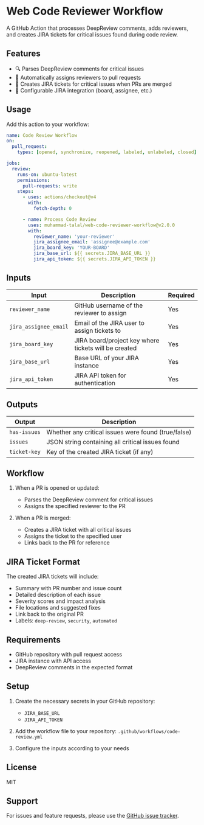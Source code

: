 # Web Code Reviewer Workflow

A GitHub Action that processes DeepReview comments, adds reviewers, and creates JIRA tickets for critical issues found during code review.

## Features

- 🔍 Parses DeepReview comments for critical issues
- 👥 Automatically assigns reviewers to pull requests
- 🎫 Creates JIRA tickets for critical issues when PRs are merged
- 🔄 Configurable JIRA integration (board, assignee, etc.)

## Usage

Add this action to your workflow:

```yaml
name: Code Review Workflow
on:
  pull_request:
    types: [opened, synchronize, reopened, labeled, unlabeled, closed]

jobs:
  review:
    runs-on: ubuntu-latest
    permissions:
      pull-requests: write
    steps:
      - uses: actions/checkout@v4
        with:
          fetch-depth: 0

      - name: Process Code Review
        uses: muhammad-talal/web-code-reviewer-workflow@v2.0.0
        with:
          reviewer_name: 'your-reviewer'
          jira_assignee_email: 'assignee@example.com'
          jira_board_key: 'YOUR-BOARD'
          jira_base_url: ${{ secrets.JIRA_BASE_URL }}
          jira_api_token: ${{ secrets.JIRA_API_TOKEN }}
```

## Inputs

| Input | Description | Required |
|-------|-------------|----------|
| `reviewer_name` | GitHub username of the reviewer to assign | Yes |
| `jira_assignee_email` | Email of the JIRA user to assign tickets to | Yes |
| `jira_board_key` | JIRA board/project key where tickets will be created | Yes |
| `jira_base_url` | Base URL of your JIRA instance | Yes |
| `jira_api_token` | JIRA API token for authentication | Yes |

## Outputs

| Output | Description |
|--------|-------------|
| `has-issues` | Whether any critical issues were found (true/false) |
| `issues` | JSON string containing all critical issues found |
| `ticket-key` | Key of the created JIRA ticket (if any) |

## Workflow

1. When a PR is opened or updated:
   - Parses the DeepReview comment for critical issues
   - Assigns the specified reviewer to the PR

2. When a PR is merged:
   - Creates a JIRA ticket with all critical issues
   - Assigns the ticket to the specified user
   - Links back to the PR for reference

## JIRA Ticket Format

The created JIRA tickets will include:
- Summary with PR number and issue count
- Detailed description of each issue
- Severity scores and impact analysis
- File locations and suggested fixes
- Link back to the original PR
- Labels: `deep-review`, `security`, `automated`

## Requirements

- GitHub repository with pull request access
- JIRA instance with API access
- DeepReview comments in the expected format

## Setup

1. Create the necessary secrets in your GitHub repository:
   - `JIRA_BASE_URL`
   - `JIRA_API_TOKEN`

2. Add the workflow file to your repository:
   `.github/workflows/code-review.yml`

3. Configure the inputs according to your needs

## License

MIT

## Support

For issues and feature requests, please use the [GitHub issue tracker](https://github.com/tajawal/web-code-reviewer-workflow/issues).
